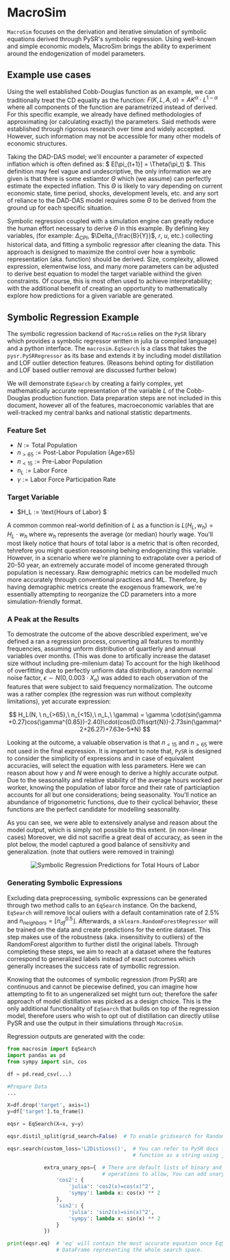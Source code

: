 # MacroSim

`MacroSim` focuses on the derivation and iterative simulation of symbolic equations derived
through PySR's symbolic regression. Using well-known and simple economic models, MacroSim
brings the ability to experiment around the endogenization of model parameters.

## Example use cases

Using the well established Cobb-Douglas function as an example, we can traditionally treat
the CD equality as the function: $F(K, L, A, \alpha) = AK^\alpha \cdot L^{1-\alpha}$ where all components
of the function are parametrized instead of derived. For this specific example, we already have defined methodologies
of approximating (or calculating exactly) the parameters. Said methods were established through rigorous research over
time and widely accepted. However, such information may not be accessible for many other models of economic structures.

Taking the DAD-DAS model; we'll encounter a parameter of expected inflation which is often defined as: $ E[\pi_{t+1}] = \Theta(\pi_t) $. This definition may feel vague and undescriptive, the only information we are given is that there is some estiamtor $\Theta$ which (we assume) can perfectly estimate the expected inflation. This $\Theta$ is likely to vary depending on current economic state, time period, shocks, development levels, etc. and any sort of reliance to the DAD-DAS model requires some $\Theta$ to be derived from the ground up for each specific situation.

Symbolic regression coupled with a simulation engine can greatly reduce the human effort necessary to derive $\Theta$ in this example. By defining key variables, (for example: $\Delta_{CPI}$, $\Delta_{\frac{B}{Y}}$, $r$, $u$, etc.) collecting historical data, and fitting a symbolic regressor after cleaning the data. This approach is designed to maximize the control over how a symbolic representation (aka. function) should be derived. Size, complexity, allowed expression, elementwise loss, and many more parameters can be adjusted to derive best equation to model the target variable withind the given constraints. Of course, this is most often used to achieve interpretability; with the additional benefit of creating an opportunity to mathematically explore how predictions for a given variable are generated.

## Symbolic Regression Example

The symbolic regression backend of `MacroSim` relies on the `PySR` library which provides a symbolic regressor written in julia (a compiled language) and a python interface. The `macrosim.EqSearch` is a class that takes the `pysr.PySRRegressor` as its base and extends it by including model distillation and LOF outlier detection features. (Reasons behind opting for distillation and LOF based outlier removal are discussed further below)

We will demonstrate `EqSearch` by creating a fairly complex, yet mathematically accurate representation of the variable $L$ of the Cobb-Douglas production function. Data preparation steps are not included in this document, however all of the features, macroeconomic variables that are well-tracked my central banks and national statistic departments.

### Feature Set

* $N := \text{Total Population}$
* $n_{>65} := \text{Post-Labor Population (Age>65)}$
* $n_{<15} := \text{Pre-Labor Population}$
* $n_L := \text{Labor Force}$
* $\gamma := \text{Labor Force Participation Rate}$

### Target Variable

* $H_L := \text{Hours of Labor} $

A common common real-world definition of $L$ as a function is $L(H_L, w_h) = H_L \cdot w_h$ where $w_h$ represents the average (or median) hourly wage. You'll most likely notice that hours of total labor is a metric that is often recorded, tehrefore you might question reasoning behing endogenizing this variable. However, in a scenario where we're planning to extrapolate over a period of 20-50 year, an extremely accurate model of income generated through population is necessary. Raw demographic metrics can be modelled much more accurately through conventional practices and ML. Therefore, by having demographic metrics create the exogenous framework, we're essentially attempting to reorganize the CD parameters into a more simulation-friendly format.

### A Peak at the Results

To demostrate the outcome of the above describled experiment, we've defined a ran a regression process, converting all features to monthly frequencies, assuming unform distribution of quartlerly and annual variables over months. (This was done to artifically increase the dataset size without including pre-milenium data) To account for the high likelihood of overfitting due to perfectly unfiorm data distribution, a random normal noise factor, $\epsilon \sim N(0, \, 0.003 \cdot X_n)$ was added to each observation of the features that were subject to said frequency normalization. The outcome was a rather complex (the regression was run without complexity limitations), yet accurate expression:

$$
H_L(N, \ n_{>65},\ n_{<15},\ n_L,\ \gamma) = \gamma \cdot(sin(\gamma +0.27)cos(\gamma^{0.85})-2.40)\cdot(cos(0.01\sqrt{N})-2.73sin(\gamma)^2+26.27)+7.63e-5*N)
$$

Looking at the outcome, a valuable observation is that $n_{<15}$ and $n_{>65}$ were not used in the final expression. It is important to note that, `PySR` is designed to consider the simplicity of expressions and in case of equivalent accuracies, will select the equation with less parameters. Here we can reason about how $\gamma$ and $N$ were enough to derive a highly accurate output. Due to the seasonality and relative stability of the average hours worked per worker, knowing the population of labor force and their rate of particiaption accounts for all but one considerations; being seasonality. You'll notice an abundance of trigonometric functions, due to their cyclical behavior, these functions are the perfect candidate for modelling seasonality.

As you can see, we were able to extensively analyse and reason about the model output, which is simply not possible to this extent. (in non-linear cases) Moreover, we did not sacrifie a great deal of accuracy, as seen in the plot below, the model captured a good balance of sensitivity and generalization. (note that outliers were removed in training)

<p align="center">
  <img src="assets/LAB_HOURS_symbolic_pred.png" alt="Symbolic Regression Predictions for Total Hours of Labor">
</p>

### Generating Symbolic Expressions

Excluding data preprocessing, symbolic expressions can be generated through two method calls to an `EqSearch` instance. On the backend, `EqSearch` will remove local ouliers with a default contamination rate of $2.5\%$ and $n_{neighbors}=\lfloor n_{df}^{0.5}\rfloor$. Afterwards, a `sklearn.RandomForestRegressor` will be trained on the data and create predictions for the entire dataset. This step makes use of the robustness (aka. insensitivity to outliers) of the RandomForest algorithm to further distil the original labels. Through completing these steps, we aim to reach at a dataset where the features correspond to generalized labels instead of exact outcomes which generally increases the success rate of symbollic regression.

Knowing that the outcomes of symbolic regression (from PySR) are continuous and cannot be piecewise defined, you can imagine how attempting to fit to an ungeneralized set might turn out; therefore the safer approach of model distillation was picked as a design choice. This is the only additional functionality of `EqSearch` that builds on top of the regression model, therefore users who wish to opt out of distillation can directly utilise PySR and use the output in their simulations through `MacroSim`.

Regression outputs are generated with the code:

```python
from macrosim import EqSearch
import pandas as pd
from sympy import sin, cos

df = pd.read_csv(...)

#Prepare Data
...

X=df.drop('target', axis=1)
y=df['target'].to_frame()

eqsr = EqSearch(X=x, y=y)

eqsr.distil_split(grid_search=False)  # To enable gridsearch for RandomForest, pass grid_search=True and param_grid={...}

eqsr.search(custom_loss='L2DistLoss()',  # You can refer to PySR docs for predefined loss functions or define a custom 
                                         # function as a string using julia syntax

            extra_unary_ops={  # There are default lists of binary and unary operations, you cannot add custom binary operations but you can choose which 
                               # operations to allow, You can add unary operations using the format below.
                'cos2': {
                    'julia': 'cos2(x)=cos(x)^2',
                    'sympy': lambda x: cos(x) ** 2
                },
                'sin2': {
                    'julia': 'sin2(x)=sin(x)^2',
                    'sympy': lambda x: sin(x) ** 2
                }
            })

print(eqsr.eq)  # 'eq' will contain the most accurate equation once EqSearch.search is called. Call EqSearch.sr._equations to get a 
                # DataFrame representing the whole search space.


```
